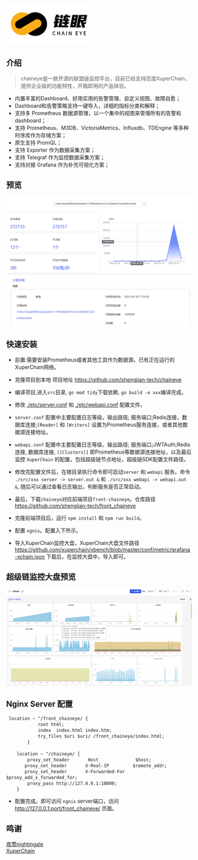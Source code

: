 <img src="doc/img/chaineye.png" width="240">

## 介绍

>chaineye是一款开源的联盟链监控平台，目前已经支持百度XuperChain，提供企业级的功能特性，开箱即用的产品体验。

- 内置丰富的Dashboard、好用实用的告警管理、自定义视图、故障自愈；
- Dashboard和告警策略支持一键导入，详细的指标分类和解释；
- 支持多 Prometheus 数据源管理，以一个集中的视图来管理所有的告警和dashboard；
- 支持 Prometheus、M3DB、VictoriaMetrics、Influxdb、TDEngine 等多种时序库作为存储方案；
- 原生支持 PromQL；
- 支持 Exporter 作为数据采集方案；
- 支持 Telegraf 作为监控数据采集方案；
- 支持对接 Grafana 作为补充可视化方案；

## 预览
<img src="doc/img/overview.png" width="800">

## 快速安装
- 前置:需要安装Prometheus或者其他工具作为数据源。已有正在运行的XuperChain网络。
- 克隆项目到本地 项目地址 https://github.com/shengjian-tech/chaineye
- 编译项目,进入`src`目录, `go mod tidy`下载依赖, `go build -o xxx`编译完成。
- 修改 [./etc/server.conf](./etc/server.conf) 和 [./etc/webapi.conf](./etc/webapi.conf) 配置文件。
- `server.conf` 配置中主要配置日志等级，输出路径; 服务端口;Redis连接，数据库连接;`[Reader]` 和 `[Writers]` 设置为Prometheus服务连接，或者其他数据源连接地址。
- `webapi.conf` 配置中主要配置日志等级，输出路径; 服务端口;JWTAuth;Redis 连接, 数据库连接, `[[Clusters]]` 即Prometheus等数据源连接地址，以及最后监控 `XuperChain` 的配置，包括超级链节点地址，超级链SDK配置文件路径。
- 修改完配置文件后，在根目录执行命令即可启动`server` 和 `webapi` 服务。命令 `./src/xxx server -> server.out &` 和 `./src/xxx webapi -> webapi.out &`, 随后可以通过查看日志输出，判断服务是否正常启动。

- 最后，下载`chaineye`对应前端项目`front-chaineye`。仓库路径 https://github.com/shengjian-tech/front_chaineye
- 克隆前端项目后，运行 `npm install` 和 `npm run build`。
- 配置 `ngnix`。配置入下所示。
- 导入XuperChain监控大盘，XuperChain大盘文件路径 https://github.com/xuperchain/xbench/blob/master/conf/metric/grafana-xchain.json 下载后，在监控大盘中，导入即可。

## 超级链监控大盘预览
<img src="doc/img/metric.png" width="800">

## Nginx Server 配置
```shell
 location ~ ^/front_chaineye/ {
            root html;
            index  index.html index.htm;
            try_files $uri $uri/ /front_chaineye/index.html;
        }        

	location ~ ^/chaineye/ {
	    proxy_set_header       Host              $host;
       proxy_set_header       X-Real-IP         $remote_addr;
       proxy_set_header       X-Forwarded-For   $proxy_add_x_forwarded_for;
	    proxy_pass http://127.0.0.1:18000;
    }
```

- 配置完成。即可访问 `ngnix` server端口，访问 http://127.0.0.1:port/front_chaineye/   页面。

## 鸣谢
[夜莺nightingale](https://github.com/ccfos/nightingale)  
[XuperChain](https://github.com/xuperchain/xuperchain)